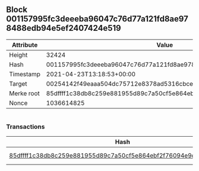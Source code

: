 ## Block 001157995fc3deeeba96047c76d77a121fd8ae978488edb94e5ef2407424e519

Attribute | Value
--- | ---
Height | 32424
Hash | 001157995fc3deeeba96047c76d77a121fd8ae978488edb94e5ef2407424e519
Timestamp | 2021-04-23T13:18:53+00:00
Target | 00254142f49eaaa504dc75712e8378ad5316cbcead634704b3734b6271167cc4
Merke root | 85dffff1c38db8c259e881955d89c7a50cf5e864ebf2f76094e9dcc178a9b007
Nonce | 1036614825

```

```

### Transactions

Hash | Amount
--- | ---
[85dffff1c38db8c259e881955d89c7a50cf5e864ebf2f76094e9dcc178a9b007](85dffff1c38db8c259e881955d89c7a50cf5e864ebf2f76094e9dcc178a9b007.md) | 10.00000000 SKEPTI 
